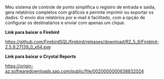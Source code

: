 Meu sistema de controle de ponto simplifica o registro de entrada e saída, gera relatórios completos com gráficos e permite imprimir ou exportar os dados. O envio dos relatórios por e-mail é facilitado, com a opção de configurar os destinatários e enviar com apenas um clique.

**Link para baixar o Firebird**

https://github.com/FirebirdSQL/firebird/releases/download/R2_5_9/Firebird-2.5.9.27139_0_x64.exe

**Link para baixar o Crystal Reports**

https://origin-az.softwaredownloads.sap.com/public/file/0020000000638832024
